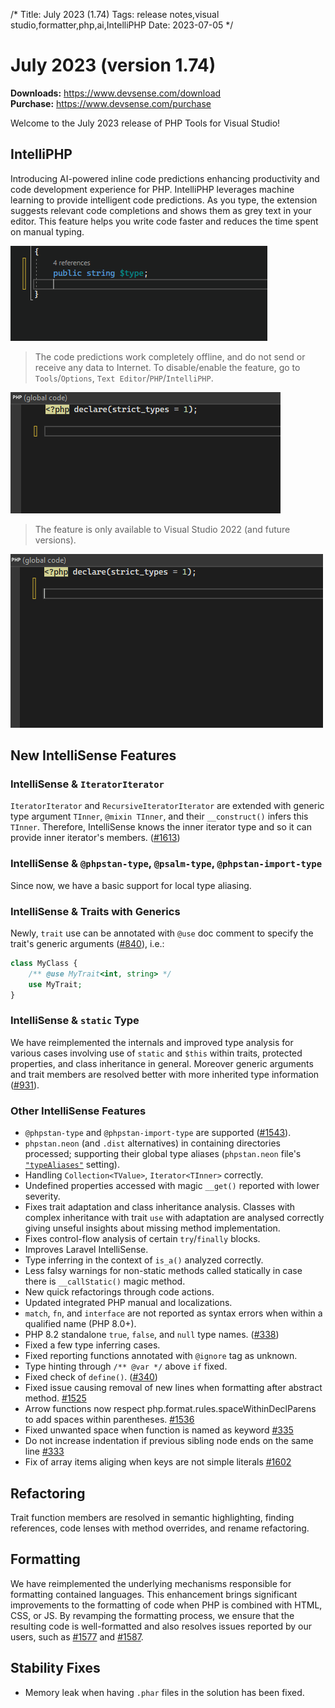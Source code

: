 /*
Title: July 2023 (1.74)
Tags: release notes,visual studio,formatter,php,ai,IntelliPHP
Date: 2023-07-05
*/

# July 2023 (version 1.74)

**Downloads:** https://www.devsense.com/download<br/>
**Purchase:** https://www.devsense.com/purchase

Welcome to the July 2023 release of PHP Tools for Visual Studio!

## IntelliPHP

Introducing AI-powered inline code predictions enhancing productivity and code development experience for PHP. IntelliPHP leverages machine learning to provide intelligent code predictions. As you type, the extension suggests relevant code completions and shows them as grey text in your editor. This feature helps you write code faster and reduces the time spent on manual typing.

![intelliphp 2](imgs/intelliphp-example2.gif)

> The code predictions work completely offline, and do not send or receive any data to Internet. To disable/enable the feature, go to `Tools`/`Options`, `Text Editor`/`PHP`/`IntelliPHP`.

![intelliphp 3](imgs/intelliphp-example3.gif)

> The feature is only available to Visual Studio 2022 (and future versions).

![intelliphp 4](imgs/intelliphp-example4.gif)

## New IntelliSense Features

### IntelliSense &amp; `IteratorIterator`

`IteratorIterator` and `RecursiveIteratorIterator` are extended with generic type argument `TInner`, `@mixin TInner`, and their `__construct()` infers this `TInner`. Therefore, IntelliSense knows the inner iterator type and so it can provide inner iterator's members. ([#1613](https://community.devsense.com/d/1613))

### IntelliSense &amp; `@phpstan-type`, `@psalm-type`, `@phpstan-import-type`

Since now, we have a basic support for local type aliasing.

### IntelliSense &amp; Traits with Generics

Newly, `trait` use can be annotated with `@use` doc comment to specify the trait's generic arguments ([#840](https://community.devsense.com/d/840-generics-allow-template-for-trait-usages)), i.e.:

```php
class MyClass {
    /** @use MyTrait<int, string> */
    use MyTrait;
}
```

### IntelliSense &amp; `static` Type

We have reimplemented the internals and improved type analysis for various cases involving use of `static` and `$this` within traits, protected properties, and class inheritance in general. Moreover generic arguments and trait members are resolved better with more inherited type information ([#931](https://community.devsense.com/d/931-inherit-and-static-array-type/)).

### Other IntelliSense Features

- `@phpstan-type` and `@phpstan-import-type` are supported ([#1543](https://community.devsense.com/d/1543-local-type-aliases)).
- `phpstan.neon` (and `.dist` alternatives) in containing directories processed; supporting their global type aliases (`phpstan.neon` file's [`"typeAliases"`](https://phpstan.org/writing-php-code/phpdoc-types#global-type-aliases) setting).
- Handling `Collection<TValue>`, `Iterator<TInner>` correctly.
- Undefined properties accessed with magic `__get()` reported with lower severity.
- Fixes trait adaptation and class inheritance analysis. Classes with complex inheritance with trait `use` with adaptation are analysed correctly giving unseful insights about missing method implementation.
- Fixes control-flow analysis of certain `try`/`finally` blocks.
- Improves Laravel IntelliSense.
- Type inferring in the context of `is_a()` analyzed correctly.
- Less falsy warnings for non-static methods called statically in case there is `__callStatic()` magic method.
- New quick refactorings through code actions.
- Updated integrated PHP manual and localizations.
- `match`, `fn`, and `interface` are not reported as syntax errors when within a qualified name (PHP 8.0+).
- PHP 8.2 standalone `true`, `false`, and `null` type names. ([#338](https://github.com/DEVSENSE/phptools-docs/issues/338))
- Fixed a few type inferring cases.
- Fixed reporting functions annotated with `@ignore` tag as unknown.
- Type hinting through `/** @var */` above `if` fixed.
- Fixed check of `define()`. ([#340](https://github.com/DEVSENSE/phptools-docs/issues/340))
- Fixed issue causing removal of new lines when formatting after abstract method. [#1525](https://community.devsense.com/d/1525-formatting-issue)
- Arrow functions now respect php.format.rules.spaceWithinDeclParens to add spaces within parentheses. [#1536](https://community.devsense.com/d/1536-space-within-fn-parenthesis)
- Fixed unwanted space when function is named as keyword [#335](https://github.com/DEVSENSE/phptools-docs/issues/335)
- Do not increase indentation if previous sibling node ends on the same line [#333](https://github.com/DEVSENSE/phptools-docs/issues/333)
- Fix of array items aliging when keys are not simple literals [#1602](https://community.devsense.com/d/1602-auto-format-woes)

## Refactoring

Trait function members are resolved in semantic highlighting, finding references, code lenses with method overrides, and rename refactoring.

## Formatting

We have reimplemented the underlying mechanisms responsible for formatting contained languages. This enhancement brings significant improvements to the formatting of code when PHP is combined with HTML, CSS, or JS. By revamping the formatting process, we ensure that the resulting code is well-formatted and also resolves issues reported by our users, such as [#1577](https://community.devsense.com/d/1577-reflow-code-indentation) and [#1587](https://community.devsense.com/d/1587-doubling-of-typed-characters).

## Stability Fixes

- Memory leak when having `.phar` files in the solution has been fixed.